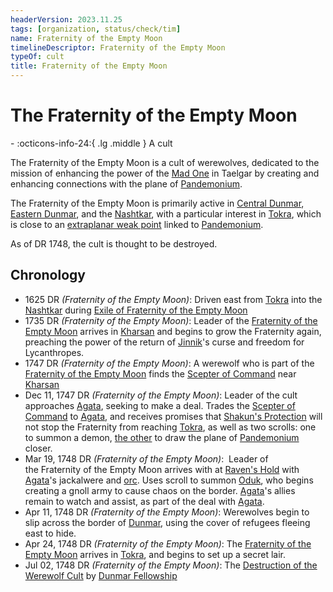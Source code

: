 ```yaml
---
headerVersion: 2023.11.25
tags: [organization, status/check/tim]
name: Fraternity of the Empty Moon
timelineDescriptor: Fraternity of the Empty Moon
typeOf: cult
title: Fraternity of the Empty Moon
---
```

# The Fraternity of the Empty Moon
<div class="grid cards ext-narrow-margin ext-one-column" markdown>
-
   :octicons-info-24:{ .lg .middle } A cult  
</div>




The Fraternity of the Empty Moon is a cult of werewolves, dedicated to the mission of enhancing the power of the [Mad One](<../cosmology/gods/embodied-gods/mad-one.md>) in Taelgar by creating and enhancing connections with the plane of [Pandemonium](<../cosmology/multiverse/spiritual-realms/other-realms/pandemonium.md>).

The Fraternity of the Empty Moon is primarily active in [Central Dunmar](<../gazetteer/greater-dunmar/realms/dunmar/central-dunmar/central-dunmar.md>), [Eastern Dunmar](<../gazetteer/greater-dunmar/realms/dunmar/eastern-dunmar/eastern-dunmar.md>), and the [Nashtkar](<../gazetteer/greater-dunmar/dunmari-basin/nashtkar.md>), with a particular interest in [Tokra](<../gazetteer/greater-dunmar/realms/dunmar/central-dunmar/tokra/tokra.md>), which is close to an [extraplanar weak point](<../cosmology/multiverse/extraplanar-weak-point.md>) linked to [Pandemonium](<../cosmology/multiverse/spiritual-realms/other-realms/pandemonium.md>). 

As of DR 1748, the cult is thought to be destroyed. 
## Chronology

- 1625 DR *(Fraternity of the Empty Moon)*: Driven east from [Tokra](<../gazetteer/greater-dunmar/realms/dunmar/central-dunmar/tokra/tokra.md>) into the [Nashtkar](<../gazetteer/greater-dunmar/dunmari-basin/nashtkar.md>) during [Exile of Fraternity of the Empty Moon](<../events/1600s/exile-of-fraternity-of-the-empty-moon.md>)
- 1735 DR *(Fraternity of the Empty Moon)*: Leader of the [Fraternity of the Empty Moon](<./fraternity-of-the-empty-moon.md>) arrives in [Kharsan](<../gazetteer/greater-dunmar/dunmari-basin/kharsan.md>) and begins to grow the Fraternity again, preaching the power of the return of [Jinnik](<../cosmology/gods/high-gods/jinnik.md>)'s curse and freedom for Lycanthropes. 
- 1747 DR *(Fraternity of the Empty Moon)*: A werewolf who is part of the [Fraternity of the Empty Moon](<./fraternity-of-the-empty-moon.md>) finds the [Scepter of Command](<../things/artifacts-of-power/scepter-of-command.md>) near [Kharsan](<../gazetteer/greater-dunmar/dunmari-basin/kharsan.md>)
- Dec 11, 1747 DR *(Fraternity of the Empty Moon)*: Leader of the cult approaches [Agata](<../people/fey/agata.md>), seeking to make a deal. Trades the [Scepter of Command](<../things/artifacts-of-power/scepter-of-command.md>) to [Agata](<../people/fey/agata.md>), and receives promises that [Shakun's Protection](<../cosmology/religions/five-siblings/shakun-s-protection.md>) will not stop the Fraternity from reaching [Tokra](<../gazetteer/greater-dunmar/realms/dunmar/central-dunmar/tokra/tokra.md>), as well as two scrolls: one to summon a demon, [the other](<../campaigns/dunmari-frontier/treasure/pandemonium-scroll.md>) to draw the plane of [Pandemonium](<../cosmology/multiverse/spiritual-realms/other-realms/pandemonium.md>) closer. 
- Mar 19, 1748 DR *(Fraternity of the Empty Moon)*:  Leader of the Fraternity of the Empty Moon arrives with at [Raven's Hold](<../gazetteer/greater-dunmar/dunmari-basin/raven-s-hold.md>) with [Agata](<../people/fey/agata.md>)'s jackalwere and [orc](<../species/children-of-the-embodied-gods/orcs/orcs.md>). Uses scroll to summon [Oduk](<../people/other-nonhumans/oduk.md>), who begins creating a gnoll army to cause chaos on the border. [Agata](<../people/fey/agata.md>)'s allies remain to watch and assist, as part of the deal with [Agata](<../people/fey/agata.md>).
- Apr 11, 1748 DR *(Fraternity of the Empty Moon)*: Werewolves begin to slip across the border of [Dunmar](<../gazetteer/greater-dunmar/realms/dunmar/dunmar.md>), using the cover of refugees fleeing east to hide.
- Apr 24, 1748 DR *(Fraternity of the Empty Moon)*: The [Fraternity of the Empty Moon](<./fraternity-of-the-empty-moon.md>) arrives in [Tokra](<../gazetteer/greater-dunmar/realms/dunmar/central-dunmar/tokra/tokra.md>), and begins to set up a secret lair. 
- Jul 02, 1748 DR *(Fraternity of the Empty Moon)*: The [Destruction of the Werewolf Cult](<../events/1700s/1748/07/destruction-of-the-werewolf-cult.md>) by [Dunmar Fellowship](<../people/pcs/dunmar-fellowship/dunmar-fellowship.md>)

